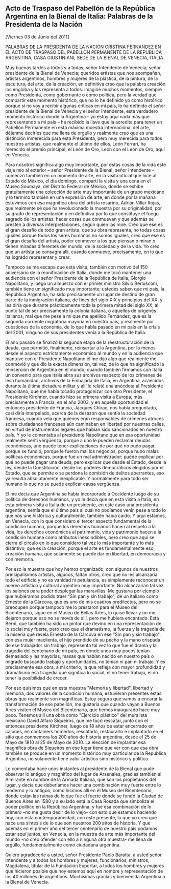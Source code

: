 Acto de Traspaso del Pabellón de la República Argentina en la Bienal de Italia: Palabras de la Presidenta de la Nación
----------------------------------------------------------------------------------------------------------------------

[Viernes 03 de Junio del 2011]

PALABRAS DE LA PRESIDENTA DE LA NACION CRISTINA FERNANDEZ EN EL ACTO DE
TRASPASO DEL PABELLON PERMANENTE DE LA REPUBLICA ARGENTINA, CASA
GIUSTINIANI, SEDE DE LA BIENAL DE VENECIA, ITALIA.

Muy buenas tardes a todos y a todas; señor Intendente de Venecia; señor
presidente de la Bienal de Venecia; queridos artistas que nos acompañan,
artistas argentinos, hombres y mujeres de la plástica, de la pintura, de
la escultura, del arte, de la creación, en definitiva creo que la
palabra creación los engloba y los representa a todos: imaginé muchos
momentos, siempre como Presidenta, como gobernante o como política, pero
la verdad que compartir este momento histórico, que no lo he definido yo
como histórico porque si no voy a recibir algunas críticas en mi país,
lo ha definido el señor presidente de la Bienal de Venecia y el señor
Intendente, este verdadero momento histórico donde la Argentina – yo
estoy aquí nada más que representando a mi país – ha recibido la llave
que la acredita para tener un Pabellón Permanente en esta máxima muestra
internacional del arte, déjenme decirles que me llena de orgullo y
realmente creo que es una distinción inmerecida para esta Presidenta,
pero muy merecida para todos nuestros artistas, que realmente el último
de ellos, León Ferrari, ha merecido el premio principal, el León de Oro,
León con el León de Oro, aquí en Venecia.

Para nosotros significa algo muy importante, por estas cosas de la vida
este viaje mío al exterior – señor Presidente de la Bienal; señor
Intendente - comenzó también en un momento de arte, en la visita oficial
que hice al Estado de México, el día domingo, compartí la visita y una
cena en el Museo Soumaya, del Distrito Federal de México, donde se
exhibe gratuitamente una colección de arte muy importante de un grupo
mexicano y lo termino también en una expresión de arte, en donde por la
mañana estuvimos con esa magnifica obra del artista rosarino, Adrián
Villar Rojas, que realmente sé que ha revolucionado la muestra por su
originalidad, por su grado de representación y en definitiva por lo que
constituye el fuego sagrado de los artistas: hacer cosas que conmuevan y
que además se presten a diversas interpretaciones, según quien las mire.
Creo que ese es el gran desafío de todo gran artista, que su obra
representa, no todas cosas iguales porque todos los seres humanos no
somos iguales, creo que ese es el gran desafío del artista, poder
conmover a los que piensan o miran o tienen miradas diferentes del
mundo, de la sociedad y de la vida. Yo creo que un artista se consagra
allí, cuando conmueve, precisamente, en lo que ha logrado representar y
crear.

Tampoco se me escapa que esta visita, también con motivo del 150
aniversario de la reunificación de Italia, donde me tocó mantener una
audiencia con el señor Presidente de la República de Italia, Giorgio
Napolitano, y luego un almuerzo con el primer ministro Silvio
Berlusconi, también tiene un significado muy importante; ustedes saben
que mi país, la República Argentina, ha sido precisamente un lugar de
destino de gran parte de la inmigración italiana, de fines del siglo XIX
y principios del XX, y les diría que durante prácticamente toda la
primera mitad del siglo XX, al punto tal de ser precisamente la colonia
italiana, o aquellos de orígenes italianos, mal que me pese a mí que me
apellido Fernández, que es la segunda corriente migratoria mayoría en
nuestro país, y realmente por cuestiones de la economía, de lo que había
pasado en mi país en la crisis del 2001, ninguno de sus presidentes
venía a la República de Italia.

El año pasado se finalizó la segunda etapa de la reestructuración de la
deuda, que permitió, finalmente, reinsertar a la Argentina, por lo menos
desde el aspecto estrictamente económico al mundo y en la audiencia que
mantuve con el Presidente Napolitano él me dijo algo que realmente me
conmovió y que dio la exacta dimensión, tal vez, de lo que ha
significado la reinserción de Argentina en el mundo, cuando también
firmamos con Italia un convenio para que Italia abra sus archivos
respecto de los crímenes de lesa humanidad, archivos de la Embajada de
Italia, en Argentina, acaecidos durante la última dictadura militar y
allí le relaté una anécdota al Presidente Napolitano, que me había
tocado protagonizar con otro Presidente, el Presidente Kirchner, cuando
hizo su primera visita a Europa, más precisamente a Francia, en el año
2003, y en aquella oportunidad el entonces presidente de Francia,
Jacques Chirac, nos había preguntado, casi diría interpelado, acerca de
la desazón que sentía la sociedad francesa, cuando veía que quienes eran
responsables de crímenes atroces sobre ciudadanos franceses aún
caminaban en libertad por nuestras calles, en virtud de instrumentos
legales que habían sido sancionados en nuestro país. Y yo le comentaba
al presidente Napolitano que en esa oportunidad realmente sentí
vergüenza, porque a uno le pueden reclamar deudas económicas, uno puede
tener explicaciones de por qué no pudo pagar, porque se fundió, porque
le fueron mal los negocios, porque hubo malas políticas económicas,
porque fue un mal administrador; puede explicar por qué no puede pagar
una deuda, pero explicar que desde el Estado, desde la ley, desde la
Constitución, desde los poderes democráticos elegidos por el Estado, que
se permite o se perdona la comisión de delitos aberrantes, eso ya
resulta absolutamente inexplicable. Y normalmente para todo ser humano
lo que no se puede explicar causa vergüenza.

El me decía que Argentina se había incorporado a Occidente luego de su
política de derechos humanos, y yo le decía que en esta visita a Italia,
en esta primera visita a Italia de un presidente, en este caso una
presidenta argentina, sentía que el último país al cual no podíamos
venir, pese a todo lo que nos une histórica y culturalmente, también
había caído. Y aquí estamos, en Venecia, con lo que considero el tercer
aspecto fundamental de la condición humana, porque los derechos humanos
hacen al respeto a la vida, los derechos económicos al patrimonio, vida
y patrimonio hacen a la condición humana como atributos inescindibles,
pero creo que aquí se cierra el círculo en lo que considero tal vez lo
más importante y lo más distintivo, que es la creación, porque el arte
es fundamentalmente eso, creación humana, que solamente se puede dar en
libertad, en democracia y con memoria.

Por eso la muestra que hoy hemos organizado, con algunos de nuestros
principalísimos artistas, algunos, faltan otros, creo que no les
alcanzaría todo el edificio y no es vanidad ni petulancia, es
simplemente reconocer un acervo artístico y cultural argentino muy
importante. No alcanzarían tal vez los salones para poder desplegar las
maravillas. Me gustaría por ejemplo que hubiéramos podido traer "Sin pan
y sin trabajo", de un italiano como Ernesto de la Cárcova, que es uno de
mis cuadros predilectos, pero no se preocupen porque tampoco me lo
prestaron para el Museo del Bicentenario, sigue en el Museo de Bellas
Artes, lo quise llevar y no me dejaron porque eso no se movía de allí,
pero me hubiera encantado. Está Berni, que también ha sido un pintor que
devino en una representación de lo social muy fuerte, pero creo que el
dramatismo, la fuerza y la tragedia de la miseria que revela Ernesto de
la Cárcova en ese "Sin pan y sin trabajo", con esa mujer macilenta, el
hijo prendido de su pecho y la mano crispada de ese trabajador sin
trabajo, representa tal vez lo que fue el drama y la tragedia del
centenario de mi país, en donde unos muy pocos tenían demasiado y las
mayorías, masas que habían nacido en nuestro país o migrado buscando
trabajo y oportunidades, no tenían ni pan ni trabajo. Y es precisamente
esa obra, a mi criterio, la que refleja con mayor profundidad y
dramatismo esa tragedia que significa lo social, el no tener trabajo, el
no tener la posibilidad de crecer.

Por eso quisimos que en esta muestra "Memoria y libertad", libertad y
memoria, dos valores de la condición humana, estuvieran presentes estas
obras que realmente son magníficas. Estoy segura que vamos a encarar la
transformación de ese pabellón, me gustaría que cuando vayan a Buenos
Aires visiten el Museo del Bicentenario, que hemos inaugurado hace muy
poco. Tenemos allí una obra como "Ejercicio plástico" del muralista
mexicano David Alfaro Siqueiros, que me tocó rescatar, junto con el
entonces presidente Kirchner, luego de 18 años de estar encerrado en
cajones, en containers húmedos, rescatarlo, restaurarlo e implantarlo en
el sitio que conmemora los 200 años de historia argentina, desde el 25
de Mayo de 1810 al 25 de Mayo de 2010. La elección de implantar esa
magnífica obra de Siqueiros en ese lugar tiene que ver con que esa obra
también se produce en un momento histórico muy particular de la
República Argentina, no solamente tiene valor artístico sino histórico y
político.

Le comentaba hace unos instantes al presidente de la Bienal que pude
observar lo antiguo y magnífico del lugar de Arsenales, gracias también
al Almirante en nombre de la Armada Italiana, que son los propietarios
del lugar, y decía que deberíamos hacer una combinación muy fuerte entre
lo moderno y lo antiguo, como hicimos allí en el Museo del Bicentenario,
donde están las ruinas de lo que fue el fuerte donde se fundó la Ciudad
de Buenos Aires en 1580 y a su lado está la Casa Rosada que simboliza el
poder político en la República Argentina, y fue esa combinación de lo
primero –no me gusta decir de lo viejo- con esto que estamos haciendo
hoy, con esta contemporaneidad, con este presente, lo que yo creo que
hace una síntesis de lo que son nuestros 200 años de historia. Y que
además en el primer año del tercer centenario de nuestro país podamos
estar aquí juntos, en Venecia, en la muestra de arte más importante del
mundo -no creo ofender con ello a ninguna otra muestra- me llena de
orgullo, fundamentalmente como ciudadana argentina.

Quiero agradecerle a usted, señor Presidente Paolo Baratta, a usted
señor Intendente y a todos los hombres y mujeres, funcionarios,
ministros, Magdalena, titular de la Fundación Exportar, a todos los
hombres y mujeres que hicieron posible que hoy estemos aquí en nombre y
representación de los 40 millones de argentinos. Muchísimas gracias y
bienvenida Argentina a la Bienal de Venecia.
